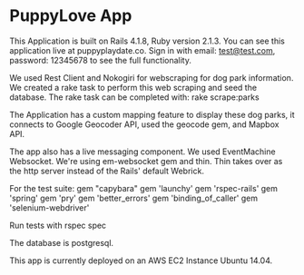 # PuppyLove App

This Application is built on Rails 4.1.8, Ruby version 2.1.3.  You can see this application live at puppyplaydate.co. Sign in with email: test@test.com, password: 12345678 to see the full functionality. 

We used Rest Client and Nokogiri for webscraping for dog park information.  We created a rake task to perform this web scraping and seed the database.  The rake task can be completed with:
rake scrape:parks

The Application has a custom mapping feature to display these dog parks, it connects to Google Geocoder API, used the geocode gem, and Mapbox API.

The app also has a live messaging component.  We used EventMachine Websocket.  We're using em-websocket gem and thin.  Thin takes over as the http server instead of the Rails' default Webrick.  

For the test suite:
gem "capybara"
gem 'launchy'
gem 'rspec-rails'
gem 'spring'
gem 'pry'
gem 'better_errors'
gem 'binding_of_caller'
gem 'selenium-webdriver'

Run tests with rspec spec

The database is postgresql.

This app is currently deployed on an AWS EC2 Instance Ubuntu 14.04.
